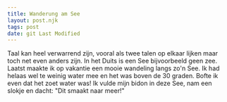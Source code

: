 ```yaml
---
title: Wanderung am See
layout: post.njk
tags: post
date: git Last Modified
---
```

Taal kan heel verwarrend zijn, vooral als twee talen op elkaar lijken maar toch net even anders zijn. In het Duits is een See bijvoorbeeld geen zee. Laatst maakte ik op vakantie een mooie wandeling langs zo'n See. Ik had helaas wel te weinig water mee en het was boven de 30 graden. Bofte ik even dat het zoet water was! Ik vulde mijn bidon in deze See, nam een slokje en dacht: "Dit smaakt naar meer!"
